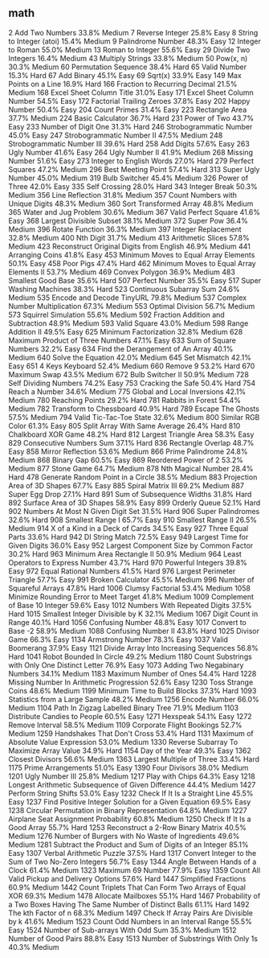 math
---
2	Add Two Numbers	33.8%	Medium
7	Reverse Integer	25.8%	Easy
8	String to Integer (atoi)	15.4%	Medium
9	Palindrome Number	48.3%	Easy
12	Integer to Roman	55.0%	Medium
13	Roman to Integer	55.6%	Easy
29	Divide Two Integers	16.4%	Medium
43	Multiply Strings	33.8%	Medium
50	Pow(x, n)	30.3%	Medium
60	Permutation Sequence	38.4%	Hard
65	Valid Number	15.3%	Hard
67	Add Binary	45.1%	Easy
69	Sqrt(x)	33.9%	Easy
149	Max Points on a Line	16.9%	Hard
166	Fraction to Recurring Decimal	21.5%	Medium
168	Excel Sheet Column Title	31.0%	Easy
171	Excel Sheet Column Number	54.5%	Easy
172	Factorial Trailing Zeroes	37.8%	Easy
202	Happy Number	50.4%	Easy
204	Count Primes	31.4%	Easy
223	Rectangle Area	37.7%	Medium
224	Basic Calculator	36.7%	Hard
231	Power of Two	43.7%	Easy
233	Number of Digit One	31.3%	Hard
246	Strobogrammatic Number	45.0%	Easy
247	Strobogrammatic Number II	47.5%	Medium
248	Strobogrammatic Number III	39.6%	Hard
258	Add Digits	57.6%	Easy
263	Ugly Number	41.6%	Easy
264	Ugly Number II	41.9%	Medium
268	Missing Number	51.6%	Easy
273	Integer to English Words	27.0%	Hard
279	Perfect Squares	47.2%	Medium
296	Best Meeting Point	57.4%	Hard
313	Super Ugly Number	45.0%	Medium
319	Bulb Switcher	45.4%	Medium
326	Power of Three	42.0%	Easy
335	Self Crossing	28.0%	Hard
343	Integer Break	50.3%	Medium
356	Line Reflection	31.8%	Medium
357	Count Numbers with Unique Digits	48.3%	Medium
360	Sort Transformed Array	48.8%	Medium
365	Water and Jug Problem	30.6%	Medium
367	Valid Perfect Square	41.6%	Easy
368	Largest Divisible Subset	38.1%	Medium
372	Super Pow	36.4%	Medium
396	Rotate Function	36.3%	Medium
397	Integer Replacement	32.8%	Medium
400	Nth Digit	31.7%	Medium
413	Arithmetic Slices	57.8%	Medium
423	Reconstruct Original Digits from English	46.9%	Medium
441	Arranging Coins	41.8%	Easy
453	Minimum Moves to Equal Array Elements	50.1%	Easy
458	Poor Pigs	47.4%	Hard
462	Minimum Moves to Equal Array Elements II	53.7%	Medium
469	Convex Polygon	36.9%	Medium
483	Smallest Good Base	35.6%	Hard
507	Perfect Number	35.5%	Easy
517	Super Washing Machines	38.3%	Hard
523	Continuous Subarray Sum	24.6%	Medium
535	Encode and Decode TinyURL	79.8%	Medium
537	Complex Number Multiplication	67.3%	Medium
553	Optimal Division	56.7%	Medium
573	Squirrel Simulation	55.6%	Medium
592	Fraction Addition and Subtraction	48.9%	Medium
593	Valid Square	43.0%	Medium
598	Range Addition II	49.5%	Easy
625	Minimum Factorization	32.8%	Medium
628	Maximum Product of Three Numbers	47.1%	Easy
633	Sum of Square Numbers	32.2%	Easy
634	Find the Derangement of An Array	40.1%	Medium
640	Solve the Equation	42.0%	Medium
645	Set Mismatch	42.1%	Easy
651	4 Keys Keyboard	52.4%	Medium
660	Remove 9	53.2%	Hard
670	Maximum Swap	43.5%	Medium
672	Bulb Switcher II	50.9%	Medium
728	Self Dividing Numbers	74.2%	Easy
753	Cracking the Safe	50.4%	Hard
754	Reach a Number	34.6%	Medium
775	Global and Local Inversions	42.1%	Medium
780	Reaching Points	29.2%	Hard
781	Rabbits in Forest	54.4%	Medium
782	Transform to Chessboard	40.9%	Hard
789	Escape The Ghosts	57.5%	Medium
794	Valid Tic-Tac-Toe State	32.6%	Medium
800	Similar RGB Color	61.3%	Easy
805	Split Array With Same Average	26.4%	Hard
810	Chalkboard XOR Game	48.2%	Hard
812	Largest Triangle Area	58.3%	Easy
829	Consecutive Numbers Sum	37.1%	Hard
836	Rectangle Overlap	48.7%	Easy
858	Mirror Reflection	53.6%	Medium
866	Prime Palindrome	24.8%	Medium
868	Binary Gap	60.5%	Easy
869	Reordered Power of 2	53.2%	Medium
877	Stone Game	64.7%	Medium
878	Nth Magical Number	28.4%	Hard
478	Generate Random Point in a Circle	38.5%	Medium
883	Projection Area of 3D Shapes	67.7%	Easy
885	Spiral Matrix III	69.2%	Medium
887	Super Egg Drop	27.1%	Hard
891	Sum of Subsequence Widths	31.8%	Hard
892	Surface Area of 3D Shapes	58.9%	Easy
899	Orderly Queue	52.1%	Hard
902	Numbers At Most N Given Digit Set	31.5%	Hard
906	Super Palindromes	32.6%	Hard
908	Smallest Range I	65.7%	Easy
910	Smallest Range II	26.5%	Medium
914	X of a Kind in a Deck of Cards	34.5%	Easy
927	Three Equal Parts	33.6%	Hard
942	DI String Match	72.5%	Easy
949	Largest Time for Given Digits	36.0%	Easy
952	Largest Component Size by Common Factor	30.2%	Hard
963	Minimum Area Rectangle II	50.9%	Medium
964	Least Operators to Express Number	43.7%	Hard
970	Powerful Integers	39.8%	Easy
972	Equal Rational Numbers	41.5%	Hard
976	Largest Perimeter Triangle	57.7%	Easy
991	Broken Calculator	45.5%	Medium
996	Number of Squareful Arrays	47.8%	Hard
1006	Clumsy Factorial	53.4%	Medium
1058	Minimize Rounding Error to Meet Target	41.8%	Medium
1009	Complement of Base 10 Integer	59.6%	Easy
1012	Numbers With Repeated Digits	37.5%	Hard
1015	Smallest Integer Divisible by K	32.1%	Medium
1067	Digit Count in Range	40.1%	Hard
1056	Confusing Number	48.8%	Easy
1017	Convert to Base -2	58.9%	Medium
1088	Confusing Number II	43.8%	Hard
1025	Divisor Game	66.3%	Easy
1134	Armstrong Number	78.3%	Easy
1037	Valid Boomerang	37.9%	Easy
1121	Divide Array Into Increasing Sequences	56.8%	Hard
1041	Robot Bounded In Circle	49.2%	Medium
1180	Count Substrings with Only One Distinct Letter	76.9%	Easy
1073	Adding Two Negabinary Numbers	34.1%	Medium
1183	Maximum Number of Ones	54.4%	Hard
1228	Missing Number In Arithmetic Progression	52.6%	Easy
1230	Toss Strange Coins	48.6%	Medium
1199	Minimum Time to Build Blocks	37.3%	Hard
1093	Statistics from a Large Sample	48.2%	Medium
1256	Encode Number	66.0%	Medium
1104	Path In Zigzag Labelled Binary Tree	71.9%	Medium
1103	Distribute Candies to People	60.5%	Easy
1271	Hexspeak	54.1%	Easy
1272	Remove Interval	58.5%	Medium
1109	Corporate Flight Bookings	52.7%	Medium
1259	Handshakes That Don't Cross	53.4%	Hard
1131	Maximum of Absolute Value Expression	53.0%	Medium
1330	Reverse Subarray To Maximize Array Value	34.9%	Hard
1154	Day of the Year	49.3%	Easy
1362	Closest Divisors	56.6%	Medium
1363	Largest Multiple of Three	33.4%	Hard
1175	Prime Arrangements	51.0%	Easy
1390	Four Divisors	38.0%	Medium
1201	Ugly Number III	25.8%	Medium
1217	Play with Chips	64.3%	Easy
1218	Longest Arithmetic Subsequence of Given Difference	44.4%	Medium
1427	Perform String Shifts	53.0%	Easy
1232	Check If It Is a Straight Line	45.5%	Easy
1237	Find Positive Integer Solution for a Given Equation	69.5%	Easy
1238	Circular Permutation in Binary Representation	64.8%	Medium
1227	Airplane Seat Assignment Probability	60.8%	Medium
1250	Check If It Is a Good Array	55.7%	Hard
1253	Reconstruct a 2-Row Binary Matrix	40.5%	Medium
1276	Number of Burgers with No Waste of Ingredients	49.6%	Medium
1281	Subtract the Product and Sum of Digits of an Integer	85.1%	Easy
1307	Verbal Arithmetic Puzzle	37.5%	Hard
1317	Convert Integer to the Sum of Two No-Zero Integers	56.7%	Easy
1344	Angle Between Hands of a Clock	61.4%	Medium
1323	Maximum 69 Number	77.9%	Easy
1359	Count All Valid Pickup and Delivery Options	57.6%	Hard
1447	Simplified Fractions	60.9%	Medium
1442	Count Triplets That Can Form Two Arrays of Equal XOR	69.3%	Medium
1478	Allocate Mailboxes	55.1%	Hard
1467	Probability of a Two Boxes Having The Same Number of Distinct Balls	61.1%	Hard
1492	The kth Factor of n	68.3%	Medium
1497	Check If Array Pairs Are Divisible by k	41.6%	Medium
1523	Count Odd Numbers in an Interval Range	55.5%	Easy
1524	Number of Sub-arrays With Odd Sum	35.3%	Medium
1512	Number of Good Pairs	88.8%	Easy
1513	Number of Substrings With Only 1s	40.3%	Medium